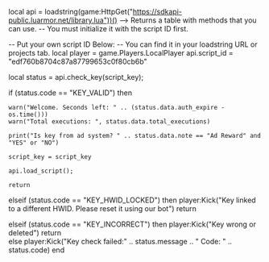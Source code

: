 local api = loadstring(game:HttpGet("https://sdkapi-public.luarmor.net/library.lua"))()
--> Returns a table with methods that you can use.
-- You must initialize it with the script ID first.

-- Put your own script ID Below:
-- You can find it in your loadstring URL or projects tab.
local player = game.Players.LocalPlayer
api.script_id = "edf760b8704c87a87799653c0f80cb6b"

local status = api.check_key(script_key); 

if (status.code == "KEY_VALID") then

	warn("Welcome. Seconds left: " .. (status.data.auth_expire - os.time()))
	warn("Total executions: ", status.data.total_executions)

	print("Is key from ad system? " .. status.data.note == "Ad Reward" and "YES" or "NO")

	script_key = script_key

	api.load_script(); 

	return

elseif (status.code == "KEY_HWID_LOCKED") then
	player:Kick("Key linked to a different HWID. Please reset it using our bot")
	return

elseif (status.code == "KEY_INCORRECT") then
	player:Kick("Key wrong or deleted")
	return    
else
	player:Kick("Key check failed:" .. status.message .. " Code: " .. status.code)
end

